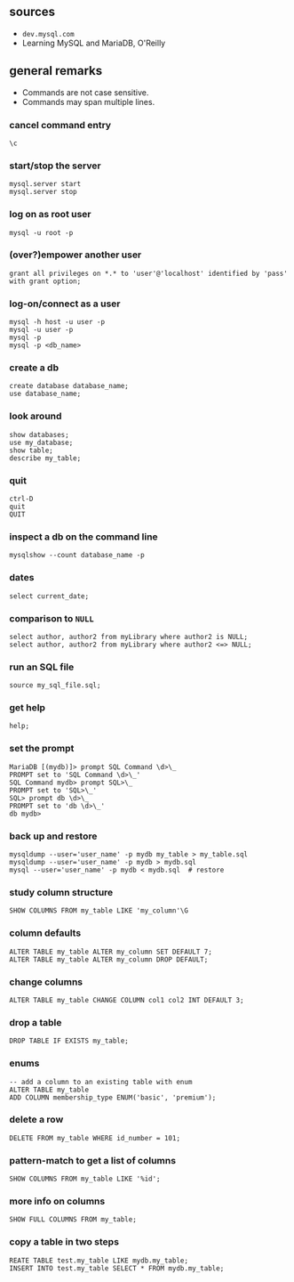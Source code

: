 
## sources

* `dev.mysql.com`
* Learning MySQL and MariaDB, O'Reilly

## general remarks

* Commands are not case sensitive.
* Commands may span multiple lines.

### cancel command entry

    \c

### start/stop the server

    mysql.server start
    mysql.server stop

### log on as root user

    mysql -u root -p

### (over?)empower another user

    grant all privileges on *.* to 'user'@'localhost' identified by 'pass' with grant option;

### log-on/connect as a user

    mysql -h host -u user -p
    mysql -u user -p
    mysql -p
    mysql -p <db_name>

### create a db

    create database database_name;
    use database_name;

### look around

    show databases;
    use my_database;
    show table;
    describe my_table;

### quit

    ctrl-D
    quit
    QUIT

### inspect a db on the command line

    mysqlshow --count database_name -p

### dates

    select current_date;

### comparison to `NULL`

    select author, author2 from myLibrary where author2 is NULL;
    select author, author2 from myLibrary where author2 <=> NULL;

### run an SQL file

    source my_sql_file.sql;

### get help

    help;

### set the prompt

    MariaDB [(mydb)]> prompt SQL Command \d>\_
    PROMPT set to 'SQL Command \d>\_'
    SQL Command mydb> prompt SQL>\_
    PROMPT set to 'SQL>\_'
    SQL> prompt db \d>\_
    PROMPT set to 'db \d>\_'
    db mydb>

### back up and restore

    mysqldump --user='user_name' -p mydb my_table > my_table.sql
    mysqldump --user='user_name' -p mydb > mydb.sql
    mysql --user='user_name' -p mydb < mydb.sql  # restore

### study column structure

    SHOW COLUMNS FROM my_table LIKE 'my_column'\G

### column defaults

    ALTER TABLE my_table ALTER my_column SET DEFAULT 7;
    ALTER TABLE my_table ALTER my_column DROP DEFAULT;

### change columns

    ALTER TABLE my_table CHANGE COLUMN col1 col2 INT DEFAULT 3;

### drop a table

    DROP TABLE IF EXISTS my_table;

### enums

    -- add a column to an existing table with enum
    ALTER TABLE my_table
    ADD COLUMN membership_type ENUM('basic', 'premium');

### delete a row

    DELETE FROM my_table WHERE id_number = 101;

### pattern-match to get a list of columns

    SHOW COLUMNS FROM my_table LIKE '%id';

### more info on columns

    SHOW FULL COLUMNS FROM my_table;

### copy a table in two steps

    REATE TABLE test.my_table LIKE mydb.my_table;
    INSERT INTO test.my_table SELECT * FROM mydb.my_table;

